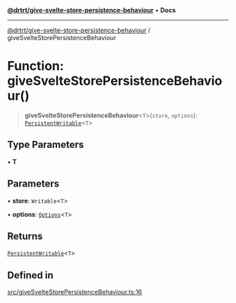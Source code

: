 [**@drtrt/give-svelte-store-persistence-behaviour**](../README.md) • **Docs**

***

[@drtrt/give-svelte-store-persistence-behaviour](../README.md) / giveSvelteStorePersistenceBehaviour

# Function: giveSvelteStorePersistenceBehaviour()

> **giveSvelteStorePersistenceBehaviour**\<`T`\>(`store`, `options`): [`PersistentWritable`](../interfaces/PersistentWritable.md)\<`T`\>

## Type Parameters

• **T**

## Parameters

• **store**: `Writable`\<`T`\>

• **options**: [`Options`](../interfaces/Options.md)\<`T`\>

## Returns

[`PersistentWritable`](../interfaces/PersistentWritable.md)\<`T`\>

## Defined in

[src/giveSvelteStorePersistenceBehaviour.ts:16](https://github.com/drtrt-org/give-svelte-store-persistence-behaviour/blob/02cb20d55449ceb876b414dc098868930288fd73/src/giveSvelteStorePersistenceBehaviour.ts#L16)
